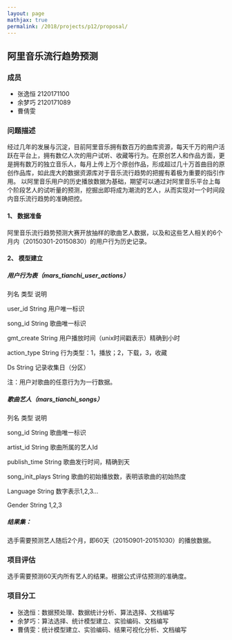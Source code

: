 ```yaml
---
layout: page
mathjax: true
permalink: /2018/projects/p12/proposal/
---
```


## 阿里音乐流行趋势预测

### 成员
- 张逸恒 2120171100
- 余梦巧 2120171089
- 曹倩雯 

### 问题描述

经过几年的发展与沉淀，目前阿里音乐拥有数百万的曲库资源，每天千万的用户活跃在平台上，拥有数亿人次的用户试听、收藏等行为。在原创艺人和作品方面，更是拥有数万的独立音乐人，每月上传上万个原创作品，形成超过几十万首曲目的原创作品库，如此庞大的数据资源库对于音乐流行趋势的把握有着极为重要的指引作用。
以阿里音乐用户的历史播放数据为基础，期望可以通过对阿里音乐平台上每个阶段艺人的试听量的预测，挖掘出即将成为潮流的艺人，从而实现对一个时间段内音乐流行趋势的准确把控。

#### 1、 数据准备

阿里音乐流行趋势预测大赛开放抽样的歌曲艺人数据，以及和这些艺人相关的6个月内（20150301-20150830）的用户行为历史记录。

#### 2、 模型建立

##### 用户行为表（mars_tianchi_user_actions）

列名	   类型	   说明	

user_id	String	用户唯一标识

song_id	String	歌曲唯一标识

gmt_create	String	用户播放时间（unix时间戳表示）精确到小时

action_type	String	行为类型：1，播放；2，下载，3，收藏

Ds	String	记录收集日（分区）

注：用户对歌曲的任意行为为一行数据。

##### 歌曲艺人（mars_tianchi_songs）

列名	类型	说明

song_id	String	歌曲唯一标识

artist_id	String	歌曲所属的艺人Id

publish_time	String	歌曲发行时间，精确到天

song_init_plays	String	歌曲的初始播放数，表明该歌曲的初始热度

Language	String	数字表示1,2,3…

Gender	String	1,2,3

##### 结果集：

选手需要预测艺人随后2个月，即60天（20150901-20151030）的播放数据。

### 项目评估

选手需要预测60天内所有艺人的结果。根据公式评估预测的准确度。

### 项目分工

- 张逸恒：数据预处理、数据统计分析、算法选择、文档编写
- 余梦巧：算法选择、统计模型建立、实验编码、文档编写
- 曹倩雯：统计模型建立、实验编码、结果可视化分析、文档编写
